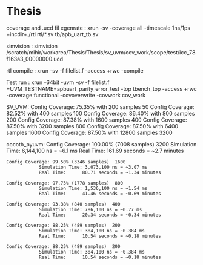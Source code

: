# Thesis

coverage and .ucd fil egenrate  :  xrun -sv -coverage all -timescale 1ns/1ps +incdir+./rtl rtl/*.sv tb/apb_uart_tb.sv

simvision                       :  simvision /scratch/mihir/workarea/Thesis/Thesis/sv_uvm/cov_work/scope/test/icc_78f163a3_00000000.ucd  

rtl  compile                    :  xrun -sv -f filelist.f -access +rwc -compile

Test run : xrun -64bit -uvm -sv -f filelist.f +UVM_TESTNAME=apbuart_parity_error_test -top tbench_top -access +rwc -coverage functional -covoverwrite -covwork cov_work



SV_UVM:
    Config Coverage: 75.35% with 200 samples    50
    Config Coverage: 82.52% with 400 samples    100
    Config Coverage: 86.40% with 800 samples    200
    Config Coverage: 87.38% with 1600 samples   400
    Config Coverage: 87.50% with 3200 samples   800
    Config Coverage: 87.50% with 6400 samples   1600
    Config Coverage: 87.50% with 12800 samples  3200

cocotb_pyuvm:
    Config Coverage: 100.00% (7008 samples)  3200
                Simulation Time: 6,144,100 ns = ~6.1 ms
                Real Time:      161.69 seconds = ~2.7 minutes

    Config Coverage: 99.50% (3346 samples)  1600
                Simulation Time: 3,073,100 ns = ~3.07 ms
                Real Time:      80.71 seconds = ~1.34 minutes

    Config Coverage: 97.75% (1778 samples)  800
                Simulation Time: 1,536,100 ns = ~1.54 ms
                Real Time:      41.46 seconds = ~0.69 minutes
    
    Config Coverage: 93.38% (840 samples)  400
                Simulation Time: 786,100 ns = ~0.77 ms
                Real Time:      20.34 seconds = ~0.34 minutes

    Config Coverage: 88.25% (489 samples)  200
                Simulation Time: 384,100 ns = ~0.384 ms
                Real Time:      10.54 seconds = ~0.18 minutes
    
    Config Coverage: 88.25% (489 samples)  200
                Simulation Time: 384,100 ns = ~0.384 ms
                Real Time:      10.54 seconds = ~0.18 minutes

    